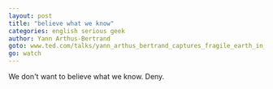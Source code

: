 ```yaml
---
layout: post
title: "believe what we know"
categories: english serious geek
author: Yann Arthus-Bertrand
goto: www.ted.com/talks/yann_arthus_bertrand_captures_fragile_earth_in_wide_angle?ref=speak.junglestar.org
go: watch
---
```

We don't want to believe what we know. Deny.
